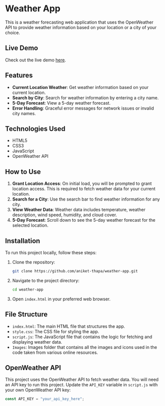 # Weather App

This is a weather forecasting web application that uses the OpenWeather API to provide weather information based on your location or a city of your choice.

## Live Demo

Check out the live demo [here](https://mayank-verma04.github.io/weather-app/).

## Features

- **Current Location Weather**: Get weather information based on your current location.
- **Search by City**: Search for weather information by entering a city name.
- **5-Day Forecast**: View a 5-day weather forecast.
- **Error Handling**: Graceful error messages for network issues or invalid city names.

## Technologies Used

- HTML5
- CSS3
- JavaScript
- OpenWeather API

## How to Use

1. **Grant Location Access**: On initial load, you will be prompted to grant location access. This is required to fetch weather data for your current location.
2. **Search for a City**: Use the search bar to find weather information for any city.
3. **View Weather Data**: Weather data includes temperature, weather description, wind speed, humidity, and cloud cover.
4. **5-Day Forecast**: Scroll down to see the 5-day weather forecast for the selected location.

## Installation

To run this project locally, follow these steps:

1. Clone the repository:
    ```bash
    git clone https://github.com/aniket-thapa/weather-app.git
    ```
2. Navigate to the project directory:
    ```bash
    cd weather-app
    ```
3. Open `index.html` in your preferred web browser.

## File Structure

- `index.html`: The main HTML file that structures the app.
- `style.css`: The CSS file for styling the app.
- `script.js`: The JavaScript file that contains the logic for fetching and displaying weather data.
- `Images`: Images folder that contains all the images and icons used in the code taken from various online resources.

## OpenWeather API

This project uses the OpenWeather API to fetch weather data. You will need an API key to run this project. Update the `API_KEY` variable in `script.js` with your own OpenWeather API key:

```javascript
const API_KEY = "your_api_key_here";